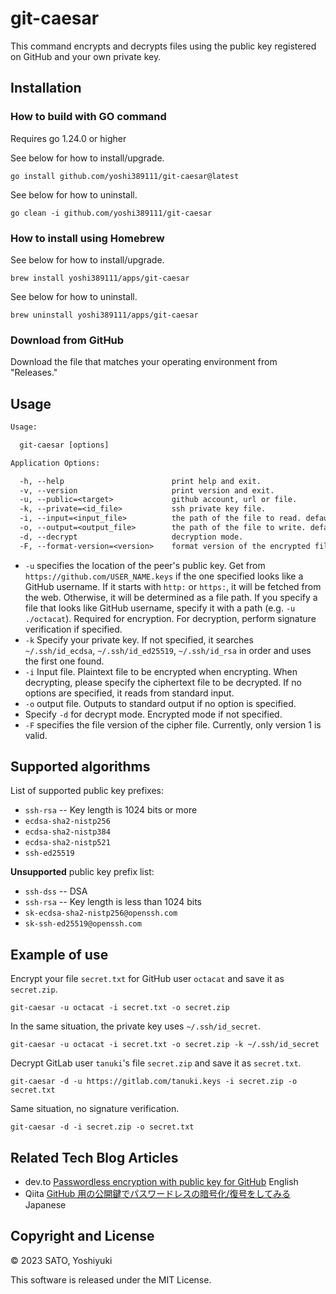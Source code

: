 # git-caesar

This command encrypts and decrypts files using the public key registered on GitHub and your own private key.

## Installation

### How to build with GO command

Requires go 1.24.0 or higher

See below for how to install/upgrade.

```shell
go install github.com/yoshi389111/git-caesar@latest
```

See below for how to uninstall.

```shell
go clean -i github.com/yoshi389111/git-caesar
```

### How to install using Homebrew

See below for how to install/upgrade.

```shell
brew install yoshi389111/apps/git-caesar
```

See below for how to uninstall.

```shell
brew uninstall yoshi389111/apps/git-caesar
```

### Download from GitHub

Download the file that matches your operating environment from "Releases."

## Usage

```txt
Usage:

  git-caesar [options]

Application Options:

  -h, --help                        print help and exit.
  -v, --version                     print version and exit.
  -u, --public=<target>             github account, url or file.
  -k, --private=<id_file>           ssh private key file.
  -i, --input=<input_file>          the path of the file to read. default: stdin
  -o, --output=<output_file>        the path of the file to write. default: stdout
  -d, --decrypt                     decryption mode.
  -F, --format-version=<version>    format version of the encrypted file. (default: 1)
```

* `-u` specifies the location of the peer's public key. Get from `https://github.com/USER_NAME.keys` if the one specified looks like a GitHub username. If it starts with `http:` or `https:`, it will be fetched from the web. Otherwise, it will be determined as a file path. If you specify a file that looks like GitHub username, specify it with a path (e.g. `-u ./octacat`). Required for encryption. For decryption, perform signature verification if specified.
* `-k` Specify your private key. If not specified, it searches `~/.ssh/id_ecdsa`, `~/.ssh/id_ed25519`, `~/.ssh/id_rsa` in order and uses the first one found.
* `-i` Input file. Plaintext file to be encrypted when encrypting. When decrypting, please specify the ciphertext file to be decrypted. If no options are specified, it reads from standard input.
* `-o` output file. Outputs to standard output if no option is specified.
* Specify `-d` for decrypt mode. Encrypted mode if not specified.
* `-F` specifies the file version of the cipher file. Currently, only version 1 is valid.

## Supported algorithms

List of supported public key prefixes:

* `ssh-rsa` -- Key length is 1024 bits or more
* `ecdsa-sha2-nistp256`
* `ecdsa-sha2-nistp384`
* `ecdsa-sha2-nistp521`
* `ssh-ed25519`

**Unsupported** public key prefix list:

* `ssh-dss` -- DSA
* `ssh-rsa` -- Key length is less than 1024 bits
* `sk-ecdsa-sha2-nistp256@openssh.com`
* `sk-ssh-ed25519@openssh.com`

## Example of use

Encrypt your file `secret.txt` for GitHub user `octacat` and save it as `secret.zip`.

```shell
git-caesar -u octacat -i secret.txt -o secret.zip
```

In the same situation, the private key uses `~/.ssh/id_secret`.

```shell
git-caesar -u octacat -i secret.txt -o secret.zip -k ~/.ssh/id_secret
```

Decrypt GitLab user `tanuki`'s file `secret.zip` and save it as `secret.txt`.

```shell
git-caesar -d -u https://gitlab.com/tanuki.keys -i secret.zip -o secret.txt
```

Same situation, no signature verification.

```shell
git-caesar -d -i secret.zip -o secret.txt
```

## Related Tech Blog Articles

* dev.to [Passwordless encryption with public key for GitHub](https://dev.to/yoshi389111/passwordless-encryption-with-public-key-for-github-kb6) English
* Qiita [GitHub 用の公開鍵でパスワードレスの暗号化/復号をしてみる](https://qiita.com/yoshi389111/items/238908e1933a8a4018c6) Japanese

## Copyright and License

&copy; 2023 SATO, Yoshiyuki

This software is released under the MIT License.
